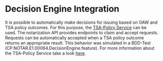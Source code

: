 # Decision Engine Integration

It is possible to automatically make decisions for issuing based on OAW and TSA policy outcomes.
For this purpose, the [TSA-Policy Service](https://gitlab.eclipse.org/eclipse/xfsc/tsa/policy/) can be used.
The notarization API provides endpoints to claim and accept requests.
Requests can be automatically accepted when a TSA policy outcome returns an appropriate result.
This behavior was simulated in a BDD-Test (CP.NOTAR.E1.00064.DecisionEngine.feature).
For more information about the TSA-Policy Service take a look [here](https://gitlab.eclipse.org/eclipse/xfsc/tsa/policy/).

